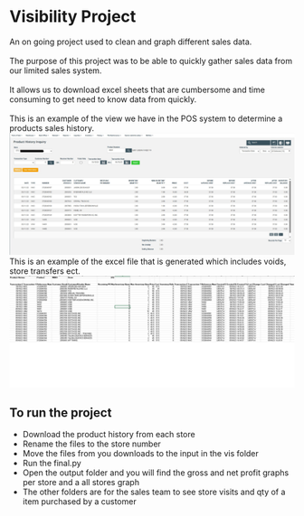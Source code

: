 <h1>Visibility Project</h1>
An on going project used to clean and graph different sales data. 
<br>
<br>
The purpose of this project was to be able to quickly gather sales data from our limited sales system. 
<br>
<br>
It allows us to download excel sheets that are cumbersome and time consuming to get need to know data from quickly. 
<br>
<br>
This is an example of the view we have in the POS system to determine a products sales history. 
<img src="https://github.com/dmorton714/vis/blob/main/images/ui.jpg?raw=true">
<br>
This is an example of the excel file that is generated which includes voids, store transfers ect. 
<img src="https://github.com/dmorton714/vis/blob/main/images/raw.jpg?raw=true">

<h2>To run the project</h2>
<ul>
<li> Download the product history from each store 
<li> Rename the files to the store number
<li> Move the files from you downloads to the input in the vis folder 
<li> Run the final.py
<li> Open the output folder and you will find the gross and net profit graphs per store and a all stores graph 
<li> The other folders are for the sales team to see store visits and qty of a item purchased by a customer  
</ul>
<br>

